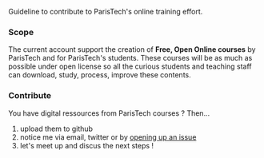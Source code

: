 Guideline to contribute to ParisTech's online training effort.

### Scope
The current account support the creation of **Free, Open Online courses** by ParisTech and for ParisTech's students. These courses will be as much as possible under open license so all the curious students and teaching staff can download, study, process, improve these contents.

### Contribute
You have digital ressources from ParisTech courses ? Then...
1. upload them to github
2. notice me via email, twitter or by [opening up an issue](https://github.com/trainingparistech/Contribute/issues)
3. let's meet up and discus the next steps !
